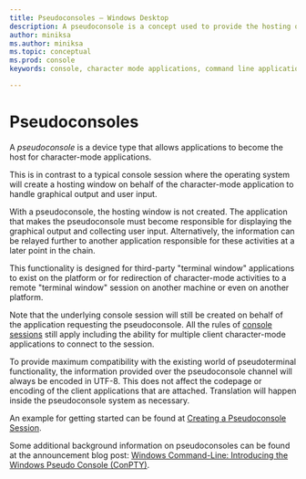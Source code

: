 ```yaml
---
title: Pseudoconsoles – Windows Desktop 
description: A pseudoconsole is a concept used to provide the hosting or servicing aspect of a character-mode application.
author: miniksa
ms.author: miniksa
ms.topic: conceptual
ms.prod: console
keywords: console, character mode applications, command line applications, terminal applications, console api, conpty, pseudoconsole

---
```


# Pseudoconsoles

A *pseudoconsole* is a device type that allows applications to become the host for character-mode applications.

This is in contrast to a typical console session where the operating system will create a hosting window on behalf of the character-mode application to handle graphical output and user input.

With a pseudoconsole, the hosting window is not created. The application that makes the pseudoconsole must become responsible for displaying the graphical output and collecting user input. Alternatively, the information can be relayed further to another application responsible for these activities at a later point in the chain.

This functionality is designed for third-party "terminal window" applications to exist on the platform or for redirection of character-mode activities to a remote "terminal window" session on another machine or even on another platform.

Note that the underlying console session will still be created on behalf of the application requesting the pseudoconsole. All the rules of [console sessions](consoles.md) still apply including the ability for multiple client character-mode applications to connect to the session.

To provide maximum compatibility with the existing world of pseudoterminal functionality, the information provided over the pseudoconsole channel will always be encoded in UTF-8. This does not affect the codepage or encoding of the client applications that are attached. Translation will happen inside the pseudoconsole system as necessary.

An example for getting started can be found at [Creating a Pseudoconsole Session](creating-a-pseudoconsole-session.md).

Some additional background information on pseudoconsoles can be found at the announcement blog post: [Windows Command-Line: Introducing the Windows Pseudo Console (ConPTY)](https://blogs.msdn.microsoft.com/commandline/2018/08/02/windows-command-line-introducing-the-windows-pseudo-console-conpty/).
